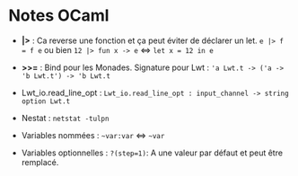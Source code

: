 # Notes OCaml

* **|>** : Ca reverse une fonction et ça peut éviter de déclarer un let. 
  `e |> f = f e` ou bien `12 |> fun x -> e` <=> `let x = 12 in e`
  
* **>>=** : Bind pour les Monades. Signature pour Lwt : `'a Lwt.t -> ('a -> 'b Lwt.t') -> 'b Lwt.t`

* Lwt_io.read_line_opt : `Lwt_io.read_line_opt : input_channel -> string option Lwt.t`

* Nestat : `netstat -tulpn`

* Variables nommées : `~var:var` <=> `~var` 

* Variables optionnelles : `?(step=1)`:  A une valeur par défaut et peut être remplacé.

  